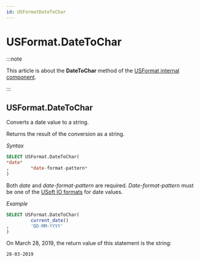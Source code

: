 ```yaml
---
id: USFormatDateToChar
---
```


# USFormat.DateToChar




:::note

This article is about the **DateToChar** method of the [USFormat internal component](/Extensions/USFormat_internal_component).

:::

## **USFormat.DateToChar**

Converts a date value to a string.

Returns the result of the conversion as a string.

*Syntax*

```sql
SELECT USFormat.DateToChar(
*date*
,        *date-format-pattern*
)
```

Both *date* and *date-format-pattern* are required. *Date-format-pattern* must be one of the [USoft IO formats](/Modeller_and_Rules_Engine/Domains/IO_formats.md) for date values.

*Example*

```sql
SELECT USFormat.DateToChar(
         current_date()
,        'DD-MM-YYYY'
)
```

On March 28, 2019, the return value of this statement is the string:

```
28-03-2019
```

 